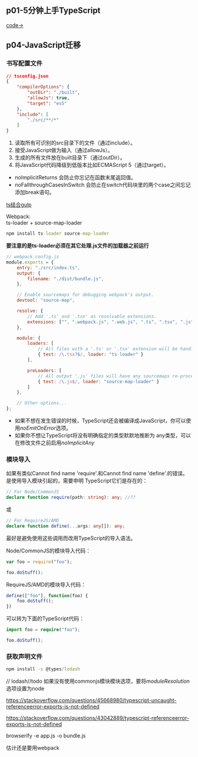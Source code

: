 ## p01-5分钟上手TypeScript

[code->](https://github.com/thetime50/ts-practice/blob/main/p01-start/p01-start.ts)

## p04-JavaScript迁移

### 书写配置文件
```json
// tsconfig.json
{
    "compilerOptions": {
        "outDir": "./built",
        "allowJs": true,
        "target": "es5"
    },
    "include": [
        "./src/**/*"
    ]
}
```
1. 读取所有可识别的src目录下的文件（通过include）。
2. 接受JavaScript做为输入（通过allowJs）。
3. 生成的所有文件放在built目录下（通过outDir）。
4. 将JavaScript代码降级到低版本比如ECMAScript 5（通过target）。

- noImplicitReturns 会防止你忘记在函数末尾返回值。
- noFallthroughCasesInSwitch 会防止在switch代码块里的两个case之间忘记添加break语句。

[ts结合gulp](https://www.tslang.cn/docs/handbook/gulp.html)

Webpack:  
ts-loader + source-map-loader
```cmd
npm install ts-loader source-map-loader
```
**要注意的是ts-loader必须在其它处理.js文件的加载器之前运行**
```js
// webpack.config.js
module.exports = {
    entry: "./src/index.ts",
    output: {
        filename: "./dist/bundle.js",
    },

    // Enable sourcemaps for debugging webpack's output.
    devtool: "source-map",

    resolve: {
        // Add '.ts' and '.tsx' as resolvable extensions.
        extensions: ["", ".webpack.js", ".web.js", ".ts", ".tsx", ".js"]
    },

    module: {
        loaders: [
            // All files with a '.ts' or '.tsx' extension will be handled by 'ts-loader'.
            { test: /\.tsx?$/, loader: "ts-loader" }
        ],

        preLoaders: [
            // All output '.js' files will have any sourcemaps re-processed by 'source-map-loader'.
            { test: /\.js$/, loader: "source-map-loader" }
        ]
    },

    // Other options...
};
```
- 如果不想在发生错误的时候，TypeScript还会被编译成JavaScript，你可以使用*noEmitOnError*选项。
- 如果你不想让TypeScript将没有明确指定的类型默默地推断为 any类型，可以在修改文件之前启用*noImplicitAny*

### 模块导入
如果有类似Cannot find name 'require'.和Cannot find name 'define'.的错误。 是使用导入模块引起的，需要申明 TypeScript它们是存在的：

```ts
// For Node/CommonJS
declare function require(path: string): any; //??
```
或
```ts
// For RequireJS/AMD
declare function define(...args: any[]): any;
```
最好是避免使用这些调用而改用TypeScript的导入语法。


Node/CommonJS的模块导入代码：
```js
var foo = require("foo");

foo.doStuff();
```
RequireJS/AMD的模块导入代码：
```js
define(["foo"], function(foo) {
    foo.doStuff();
})
```
可以转为下面的TypeScript代码：
```ts
import foo = require("foo");

foo.doStuff();
```

### 获取声明文件

```cmd
npm install -s @types/lodash
```
// lodash//todo
如果没有使用commonjs模块模块选项，要将*moduleResolution*选项设置为node


https://stackoverflow.com/questions/45668980/typescript-uncaught-referenceerror-exports-is-not-defined

https://stackoverflow.com/questions/43042889/typescript-referenceerror-exports-is-not-defined

browserify -e app.js -o bundle.js

估计还是要用webpack

